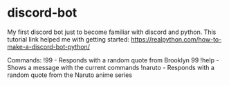 # discord-bot
My first discord bot just to become familiar with discord and python.
This tutorial link helped me with getting started: https://realpython.com/how-to-make-a-discord-bot-python/

Commands:
!99 - Responds with a random quote from Brooklyn 99
!help - Shows a message with the current commands
!naruto - Responds with a random quote from the Naruto anime series
